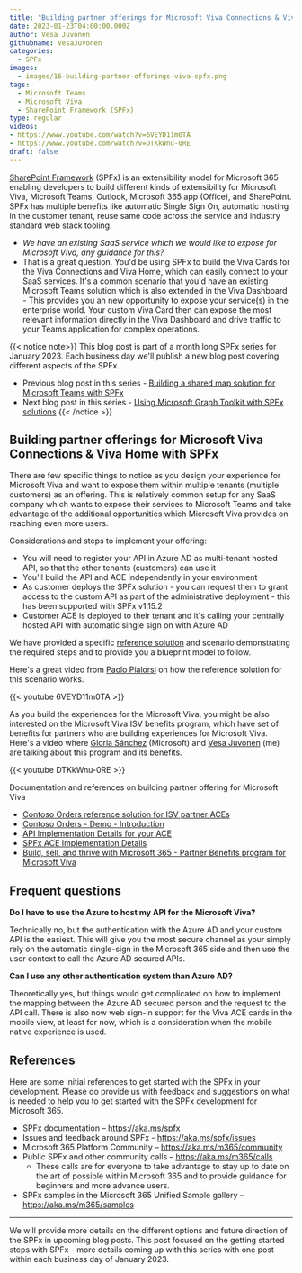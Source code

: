 ```yaml
---
title: "Building partner offerings for Microsoft Viva Connections & Viva Home with SPFx"
date: 2023-01-23T04:00:00.000Z
author: Vesa Juvonen
githubname: VesaJuvonen
categories:
  - SPFx
images:
  - images/16-building-partner-offerings-viva-spfx.png
tags:
  - Microsoft Teams
  - Microsoft Viva
  - SharePoint Framework (SPFx)
type: regular
videos:
- https://www.youtube.com/watch?v=6VEYD11m0TA
- https://www.youtube.com/watch?v=DTKkWnu-0RE
draft: false
---
```


[SharePoint Framework](https://aka.ms/spfx) (SPFx) is an extensibility model for Microsoft 365 enabling developers to build different kinds of extensibility for Microsoft Viva, Microsoft Teams, Outlook, Microsoft 365 app (Office), and SharePoint. SPFx has multiple benefits like automatic Single Sign On, automatic hosting in the customer tenant, reuse same code across the service and industry standard web stack tooling.

-	*We have an existing SaaS service which we would like to expose for Microsoft Viva, any guidance for this?*
-	That is a great question. You'd be using SPFx to build the Viva Cards for the Viva Connections and Viva Home, which can easily connect to your SaaS services. It's a common scenario that you'd have an existing Microsoft Teams solution which is also extended in the Viva Dashboard - This provides you an new opportunity to expose your service(s) in the enterprise world. Your custom Viva Card then can expose the most relevant information directly in the Viva Dashboard and drive traffic to your Teams application for complex operations.

{{< notice note>}}
This blog post is part of a month long SPFx series for January 2023. Each business day we'll publish a new blog post covering different aspects of the SPFx.

* Previous blog post in this series - [Building a shared map solution for Microsoft Teams with SPFx](https://pnp.github.io/blog/post/spfx-15-building-a-shared-map-teams-solution-spfx/)
* Next blog post in this series - [Using Microsoft Graph Toolkit with SPFx solutions](https://pnp.github.io/blog/post/spfx-17-microsoft-graph-toolkit-spfx/)
{{< /notice >}}


## Building partner offerings for Microsoft Viva Connections & Viva Home with SPFx

There are few specific things to notice as you design your experience for Microsoft Viva and want to expose them within multiple tenants (multiple customers) as an offering. This is relatively common setup for any SaaS company which wants to expose their services to Microsoft Teams and take advantage of the additional opportunities which Microsoft Viva provides on reaching even more users.

Considerations and steps to implement your offering:

* You will need to register your API in Azure AD as multi-tenant hosted API, so that the other tenants (customers) can use it
* You'll build the API and ACE independently in your environment
* As customer deploys the SPFx solution - you can request them to grant access to the custom API as part of the administrative deployment - this has been supported with SPFx v1.15.2
* Customer ACE is deployed to their tenant and it's calling your centrally hosted API with automatic single sign on with Azure AD

We have provided a specific [reference solution](https://github.com/pnp/spfx-reference-scenarios/tree/main/samples/ace-pnp-contoso-orders) and scenario demonstrating the required steps and to provide you a blueprint model to follow.

Here's a great video from [Paolo Pialorsi](https://twitter.com/paolopia) on how the reference solution for this scenario works.

{{< youtube 6VEYD11m0TA >}}

As you build the experiences for the Microsoft Viva, you might be also interested on the Microsoft Viva ISV benefits program, which have set of benefits for partners who are building experiences for Microsoft Viva. Here's a video where [Gloria Sánchez](https://twitter.com/sglo_) (Microsoft) and [Vesa Juvonen](https://twitter.com/vesajuvonen) (me) are talking about this program and its benefits.

{{< youtube DTKkWnu-0RE >}}

Documentation and references on building partner offering for Microsoft Viva

- [Contoso Orders reference solution for ISV partner ACEs](https://adoption.microsoft.com/en-us/sample-solution-gallery/sample/pnp-spfx-reference-scenarios-ace-pnp-contoso-orders/)
- [Contoso Orders - Demo - Introduction](https://github.com/pnp/spfx-reference-scenarios/blob/main/samples/ace-pnp-contoso-orders/docs/Introduction.md)
- [API Implementation Details for your ACE](https://github.com/pnp/spfx-reference-scenarios/blob/main/samples/ace-pnp-contoso-orders/docs/APIs-Implementation-Details.md)
- [SPFx ACE Implementation Details](https://github.com/pnp/spfx-reference-scenarios/blob/main/samples/ace-pnp-contoso-orders/docs/ACEs-Implementation-Details.md)
- [Build, sell, and thrive with Microsoft 365 - Partner Benefits program for Microsoft Viva](https://cloudpartners.transform.microsoft.com/practices/modernworkisv)

## Frequent questions

**Do I have to use the Azure to host my API for the Microsoft Viva?**

Technically no, but the authentication with the Azure AD and your custom API is the easiest. This will give you the most secure channel as your simply rely on the automatic single-sign in the Microsoft 365 side and then use the user context to call the Azure AD secured APIs.

**Can I use any other authentication system than Azure AD?**

Theoretically yes, but things would get complicated on how to implement the mapping between the Azure AD secured person and the request to the API call. There is also now web sign-in support for the Viva ACE cards in the mobile view, at least for now, which is a consideration when the mobile native experience is used.

## References

Here are some initial references to get started with the SPFx in your development. Please do provide us with feedback and suggestions on what is needed to help you to get started with the SPFx development for Microsoft 365.

-	SPFx documentation – https://aka.ms/spfx
-	Issues and feedback around SPFx - https://aka.ms/spfx/issues
-	Microsoft 365 Platform Community – https://aka.ms/m365/community
-	Public SPFx and other community calls – https://aka.ms/m365/calls
    - These calls are for everyone to take advantage to stay up to date on the art of possible within Microsoft 365 and to provide guidance for beginners and more advance users.
-	SPFx samples in the Microsoft 365 Unified Sample gallery – https://aka.ms/m365/samples

- - -

We will provide more details on the different options and future direction of the SPFx in upcoming blog posts. This post focused on the getting started steps with SPFx - more details coming up with this series with one post within each business day of January 2023.
